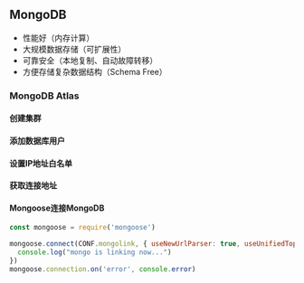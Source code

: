 ## MongoDB
- 性能好（内存计算）
- 大规模数据存储（可扩展性）
- 可靠安全（本地复制、自动故障转移）
- 方便存储复杂数据结构（Schema Free）

### MongoDB Atlas

#### 创建集群

#### 添加数据库用户

#### 设置IP地址白名单

#### 获取连接地址

#### Mongoose连接MongoDB
```javascript
const mongoose = require('mongoose')

mongoose.connect(CONF.mongolink, { useNewUrlParser: true, useUnifiedTopology: true }, () => {
  console.log("mongo is linking now...")
})
mongoose.connection.on('error', console.error)
```
